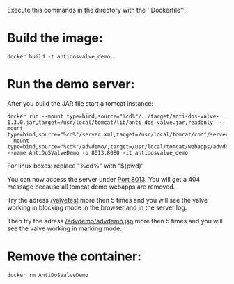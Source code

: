 Execute this commands in the directory with the ''Dockerfile'':

# Build the image:

	docker build -t antidosvalve_demo .

# Run the demo server:

After you build the JAR file start a tomcat instance:

	docker run --mount type=bind,source="%cd%"/../target/anti-dos-valve-1.3.0.jar,target=/usr/local/tomcat/lib/anti-dos-valve.jar,readonly  --mount type=bind,source="%cd%"/server.xml,target=/usr/local/tomcat/conf/server.xml,readonly  --mount type=bind,source="%cd%"/advdemo/,target=/usr/local/tomcat/webapps/advdemo/,readonly --name AntiDoSValveDemo -p 8013:8080 -it antidosvalve_demo

For linux boxes: replace "%cd%" with "$(pwd)"

You can now access the server under [Port 8013](http://localhost:8013). You will get a 404 message because all tomcat demo webapps are removed.

Try the adress [/valvetest](http://localhost:8013/valvetest) more then 5 times and you will see the valve working in blocking mode in the browser and in the server log. 

Then try the adress [/advdemo/advdemo.jsp](http://localhost:8013/advdemo/advdemo.jsp) more then 5 times and you will see the valve working in marking mode. 

# Remove the container:

	docker rm AntiDoSValveDemo

